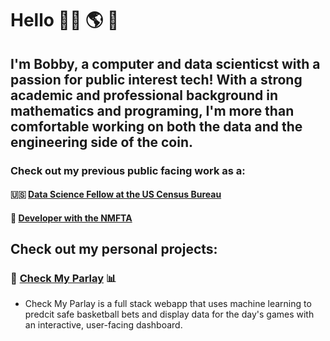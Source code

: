 # Hello 👨‍💻 🌎 👋

## I'm Bobby, a computer and data scienticst with a passion for public interest tech! With a strong academic and professional background in mathematics and programing, I'm more than comfortable working on both the data and the engineering side of the coin. 

### Check out my previous public facing work as a:
#### 🇺🇸 [Data Science Fellow at the US Census Bureau](https://github.com/codingitforward/cdfdemoday2021/blob/main/Bobby_Wells_Katie_Harris.pdf)
#### 🚸 [Developer with the NMFTA](https://github.com/hliu12/nmfta-code-for-good)

## Check out my personal projects:
### 🏀 [Check My Parlay](https://check-my-parlay.herokuapp.com/) 📊
- Check My Parlay is a full stack webapp that uses machine learning to predcit safe basketball bets and display data for the day's games with an interactive, user-facing dashboard.

<!---
bobbywells52/bobbywells52 is a ✨ special ✨ repository because its `README.md` (this file) appears on your GitHub profile.
You can click the Preview link to take a look at your changes.
--->
